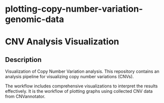 # plotting-copy-number-variation-genomic-data
# CNV Analysis Visualization

## Description
Visualization of Copy Number Variation analysis. This repository contains an analysis pipeline for visualizing copy number variations (CNVs). 

The workflow includes comprehensive visualizations to interpret the results effectively. It is the workflow of plotting graphs using collected CNV data from CNVannotator.

